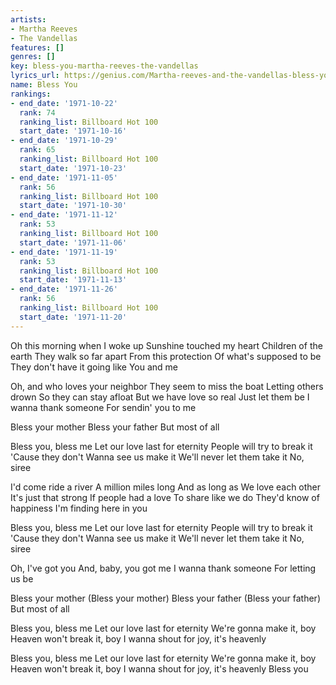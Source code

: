 ```yaml
---
artists:
- Martha Reeves
- The Vandellas
features: []
genres: []
key: bless-you-martha-reeves-the-vandellas
lyrics_url: https://genius.com/Martha-reeves-and-the-vandellas-bless-you-lyrics
name: Bless You
rankings:
- end_date: '1971-10-22'
  rank: 74
  ranking_list: Billboard Hot 100
  start_date: '1971-10-16'
- end_date: '1971-10-29'
  rank: 65
  ranking_list: Billboard Hot 100
  start_date: '1971-10-23'
- end_date: '1971-11-05'
  rank: 56
  ranking_list: Billboard Hot 100
  start_date: '1971-10-30'
- end_date: '1971-11-12'
  rank: 53
  ranking_list: Billboard Hot 100
  start_date: '1971-11-06'
- end_date: '1971-11-19'
  rank: 53
  ranking_list: Billboard Hot 100
  start_date: '1971-11-13'
- end_date: '1971-11-26'
  rank: 56
  ranking_list: Billboard Hot 100
  start_date: '1971-11-20'
---
```

Oh this morning when I woke up
Sunshine touched my heart
Children of the earth
They walk so far apart
From this protection
Of what's supposed to be
They don't have it going like
You and me


Oh, and who loves your neighbor
They seem to miss the boat
Letting others drown
So they can stay afloat
But we have love so real
Just let them be
I wanna thank someone
For sendin' you to me


Bless your mother
Bless your father
But most of all


Bless you, bless me
Let our love last for eternity
People will try to break it
'Cause they don't
Wanna see us make it
We'll never let them take it
No, siree


I'd come ride a river
A million miles long
And as long as
We love each other
It's just that strong
If people had a love
To share like we do
They'd know of happiness
I'm finding here in you


Bless you, bless me
Let our love last for eternity
People will try to break it
'Cause they don't
Wanna see us make it
We'll never let them take it
No, siree


Oh, I've got you
And, baby, you got me
I wanna thank someone
For letting us be


Bless your mother
(Bless your mother)
Bless your father
(Bless your father)
But most of all


Bless you, bless me
Let our love last for eternity
We're gonna make it, boy
Heaven won't break it, boy
I wanna shout for joy, it's heavenly

Bless you, bless me
Let our love last for eternity
We're gonna make it, boy
Heaven won't break it, boy
I wanna shout for joy, it's heavenly
Bless you
